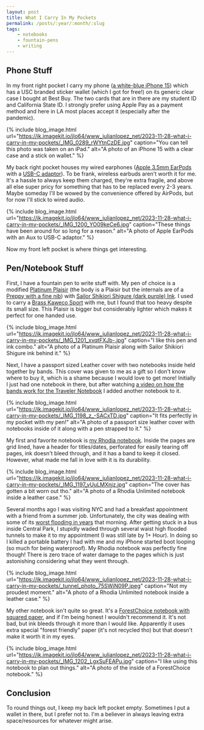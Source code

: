 ```yaml
---
layout: post
title: What I Carry In My Pockets
permalink: /posts/:year/:month/:slug
tags:
    - notebooks
    - fountain-pens
    - writing
---
```


## Phone Stuff

In my front right pocket I carry my phone ([a white-blue iPhone 15](https://www.apple.com/shop/buy-iphone/iphone-15/6.1-inch-display-128gb-blue-unlocked)) which has a USC branded sticker wallet (which I got for free!) on its generic clear case I bought at Best Buy. The two cards that are in there are my student ID and California State ID. I strongly prefer using Apple Pay as a payment method and here in LA most places accept it (especially after the pandemic).

{% include blog_image.html url="https://ik.imagekit.io/jlo64/www_julianlopez_net/2023-11-28-what-i-carry-in-my-pockets/_IMG_0289_rWYtnCzDE.jpg" caption="You can tell this photo was taken on an iPad." alt="A photo of an iPhone 15 with a clear case and a stick on wallet." %}

My back right pocket houses my wired earphones ([Apple 3.5mm EarPods](https://www.apple.com/shop/product/MNHF2AM/A/earpods-35mm-headphone-plug) with a [USB-C adaptor](https://www.apple.com/shop/product/MU7E2AM/A/usb-c-to-35-mm-headphone-jack-adapter)). To be frank, wireless earbuds aren't worth it for me. It's a hassle to always keep them charged, they're extra fragile, and above all else super pricy for something that has to be replaced every 2-3 years. Maybe someday I'll be wowed by the convenience offered by AirPods, but for now I'll stick to wired audio.

{% include blog_image.html url="https://ik.imagekit.io/jlo64/www_julianlopez_net/2023-11-28-what-i-carry-in-my-pockets/_IMG_1200_YO09keCe6.jpg" caption="These things have been around for so long for a reason." alt="A photo of Apple EarPods with an Aux to USB-C adaptor." %}

Now my front left pocket is where things get interesting.

## Pen/Notebook Stuff

First, I have a fountain pen to write stuff with. My pen of choice is a modified [Platinum Plaisir](https://www.jetpens.com/Platinum-Plaisir-Fountain-Pen-Blue-03-Fine-Nib/pd/5985) (the body is a Plaisir but the internals are of a [Preppy with a fine nib](https://www.jetpens.com/Platinum-Preppy-Wa-Modern-Maki-e-Fountain-Pen-Shima-to-Tomoe-03-Fine-Nib-Limited-Edition/pd/37601)) with [Sailor Shikiori Shigure (dark purple) Ink](https://www.jetpens.com/Sailor-Shikiori-Shigure-Ink-Rain-Showers-Izayoi-no-Yume-20-ml-Bottle/pd/22562). I used to carry a [Brass Kaweco Sport](https://www.jetpens.com/Kaweco-Brass-Sport-Fountain-Pen-Fine-Nib/pd/13984) with me, but I found that too heavy despite its small size. This Plaisir is bigger but considerably lighter which makes it perfect for one handed use.

{% include blog_image.html url="https://ik.imagekit.io/jlo64/www_julianlopez_net/2023-11-28-what-i-carry-in-my-pockets/_IMG_1201_xvqtFXJb-.jpg" caption="I like this pen and ink combo." alt="A photo of a Platinum Plaisir along with Sailor Shikiori Shigure ink behind it." %}

Next, I have a passport sized Leather cover with two notebooks inside held together by bands. This cover was given to me as a gift so I don't know where to buy it, which is a shame because I would love to get more! Initially I just had one notebook in there, but after watching [a video on how the bands work for the Traveler Notebook](https://youtu.be/bq0wud7wJi4?si=H-nNChbvjuQuzszf&t=130) I added another notebook to it.

{% include blog_image.html url="https://ik.imagekit.io/jlo64/www_julianlopez_net/2023-11-28-what-i-carry-in-my-pockets/_IMG_1198_z_-SACxTD.jpg" caption="It fits perfectly in my pocket with my pen!" alt="A photo of a passport size leather cover with notebooks inside of it along with a pen strapped to it." %}

My first and favorite notebook is [my Rhodia notebook](https://www.jetpens.com/Rhodia-Unlimited-Notebook-Pocket-3.5-x-5.5-Lined-Black/pd/10781). Inside the pages are grid lined, have a header for titles/dates, perforated for easily tearing off pages, ink doesn't bleed through, and it has a band to keep it closed.  However, what made me fall in love with it is its durability. 

{% include blog_image.html url="https://ik.imagekit.io/jlo64/www_julianlopez_net/2023-11-28-what-i-carry-in-my-pockets/_IMG_1197_vUuLMXnjz.jpg" caption="The cover has gotten a bit worn out tho." alt="A photo of a Rhodia Unlimited notebook inside a leather case." %}

Several months ago I was visiting NYC and had a breakfast appointment with a friend from a summer job. Unfortunately, the city was dealing with some of its [worst flooding in years](https://www.bbc.com/news/live/world-us-canada-66963276) that morning. After getting stuck in a bus inside Central Park, I stupidly waded through several waist high flooded tunnels to make it to my appointment (I was still late by 1+ Hour). In doing so I killed a portable battery I had with me and my iPhone started boot looping (so much for being waterproof). My Rhodia notebook was perfectly fine though! There is zero trace of water damage to the pages which is just astonishing considering what they went through.

{% include blog_image.html url="https://ik.imagekit.io/jlo64/www_julianlopez_net/2023-11-28-what-i-carry-in-my-pockets/_tunnel_photo_75SWjN09P.jpeg" caption="Not my proudest moment." alt="A photo of a Rhodia Unlimited notebook inside a leather case." %}

My other notebook isn't quite so great. It's a [ForestChoice notebook with squared paper](https://pencils.com/products/forestchoice-small-flex-notebook-triple-set?variant=23948024053860), and if I'm being honest I wouldn't recommend it. It's not bad, but ink bleeds through it more than I would like. Apparently it uses extra special "forest friendly" paper (it's not recycled tho) but that doesn't make it worth it in my eyes.

{% include blog_image.html url="https://ik.imagekit.io/jlo64/www_julianlopez_net/2023-11-28-what-i-carry-in-my-pockets/_IMG_1202_LgxSuFEAPu.jpg" caption="I like using this notebook to plan out things." alt="A photo of the inside of a ForestChoice notebook." %}

## Conclusion

To round things out, I keep my back left pocket empty. Sometimes I put a wallet in there, but I prefer not to. I'm a believer in always leaving extra space/resources for whatever might arise. 